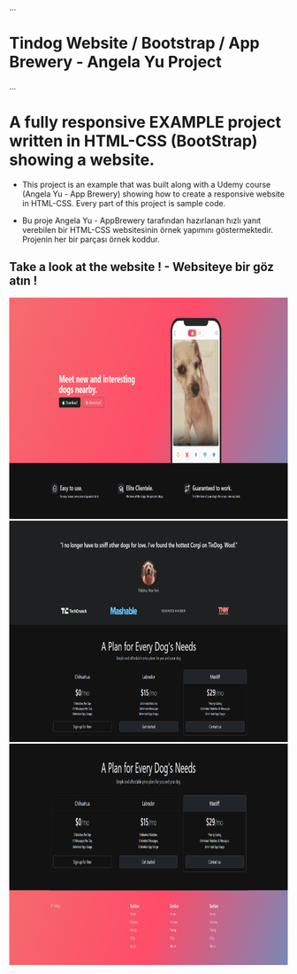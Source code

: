 ...

#  Tindog Website / Bootstrap / App Brewery - Angela Yu Project

...

# A fully responsive EXAMPLE project written in HTML-CSS (BootStrap) showing a website.

* This project is an example that was built along with a Udemy course (Angela Yu - App Brewery) showing how to create a responsive website in HTML-CSS. Every part of this project is sample code.

* Bu proje Angela Yu - AppBrewery tarafından hazırlanan hızlı yanıt verebilen bir HTML-CSS websitesinin örnek yapımını göstermektedir. Projenin her bir parçası örnek koddur.

## Take a look at the website ! - Websiteye bir göz atın !

<img src="tindog1.png" alt="Tindog Title" height="400px" width="800px">
<img src="tindog2.png" alt="Tindog Pricement" height="400px" width="800px">
<img src="tindog3.png" alt="Tindog Aboutme" height="400px" width="800px">
